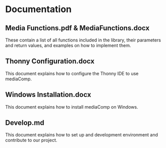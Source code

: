 # Documentation

## Media Functions.pdf & MediaFunctions.docx

These contain a list of all functions included in the library, their parameters and return values, and examples on how to implement them.

## Thonny Configuration.docx

This document explains how to configure the Thonny IDE to use mediaComp.

## Windows Installation.docx

This document explains how to install mediaComp on Windows.

## Develop.md

This document explains how to set up and development environment and contribute to our project.